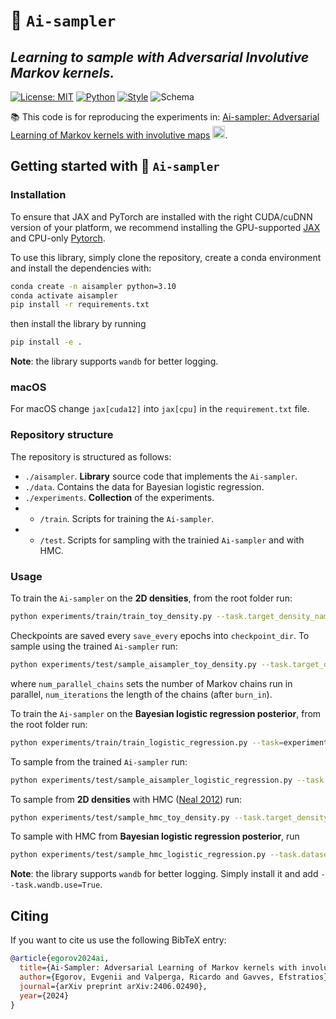# 🚀 `Ai-sampler`

## *Learning to sample with Adversarial Involutive Markov kernels.*

[![License: MIT](https://img.shields.io/badge/License-MIT-purple)](https://opensource.org/licenses/MIT)
[![Python](https://img.shields.io/badge/python-3.10+-blue.svg)](https://www.python.org/downloads/release/python-390/)
[![Style](https://img.shields.io/badge/code%20style-black-000000)](https://github.com/psf/black)
![Schema](assets/fig_1.png)


📚 This code is for reproducing the experiments in:  [Ai-sampler: Adversarial Learning of Markov kernels with involutive maps](https://arxiv.org/abs/2406.02490) <img src="assets/arxiv.png" width=20px>.

## Getting started with 🚀 `Ai-sampler`

### Installation

To ensure that JAX and PyTorch are installed with the right CUDA/cuDNN version of your platform, we recommend installing the GPU-supported [JAX](https://jax.readthedocs.io/en/latest/installation.html) and CPU-only [Pytorch](https://pytorch.org/get-started/locally/).


To use this library, simply clone the repository, create a conda environment and install the dependencies with:

```bash
conda create -n aisampler python=3.10
conda activate aisampler
pip install -r requirements.txt
```
then install the library by running

```bash
pip install -e .
```

**Note**: the library supports `wandb` for better logging.

### macOS

For macOS change `jax[cuda12]` into `jax[cpu]` in the `requirement.txt` file.

### Repository structure

The repository is structured as follows:

- `./aisampler`. **Library** source code that implements the `Ai-sampler`. 
- `./data`. Contains the data for Bayesian logistic regression.
- `./experiments`. **Collection** of the experiments.
- - `/train`. Scripts for training the `Ai-sampler`.
- - `/test`. Scripts for sampling with the trainied `Ai-sampler` and with HMC.

### Usage

To train the `Ai-sampler` on the **2D densities**, from the root folder run:

```bash
python experiments/train/train_toy_density.py --task.target_density_name=hamiltonian_mog2  --task.train.num_epochs=51 --task.checkpoint.checkpoint_dir=./checkpoints --task.checkpoint.save_every=50
```
Checkpoints are saved every `save_every` epochs into `checkpoint_dir`. To sample using the trained `Ai-sampler` run:

```bash
python experiments/test/sample_aisampler_toy_density.py --task.target_density_name=hamiltonian_mog2 --task.checkpoint.checkpoint_dir=./checkpoints --task.checkpoint.checkpoint_epoch=50 --task.num_parallel_chains=10 --task.num_iterations=1000 --task.burn_in=100
```
where `num_parallel_chains` sets the number of Markov chains run in parallel, `num_iterations` the length of the chains (after `burn_in`).

To train the `Ai-sampler` on the **Bayesian logistic regression posterior**, from the root folder run:

```bash
python experiments/train/train_logistic_regression.py --task=experiments/config/config_train_logistic_regression.py --task.dataset_name=Heart  --task.train.num_epochs=200 --task.checkpoint.checkpoint_dir=./checkpoints --task.checkpoint.save_every=50
```

To sample from the trained `Ai-sampler` run:

```bash
python experiments/test/sample_aisampler_logistic_regression.py --task.dataset_name=Heart --task.checkpoint.checkpoint_dir=./checkpoints --task.checkpoint.checkpoint_epoch=400 --task.num_parallel_chains=10 --task.num_iterations=1000 --task.burn_in=100
```

To sample from **2D densities** with HMC ([Neal 2012](https://arxiv.org/abs/1206.1901)) run:

```bash
python experiments/test/sample_hmc_toy_density.py --task.target_density_name=hamiltonian_mog2
```

To sample with HMC from **Bayesian logistic regression posterior**, run

```bash
python experiments/test/sample_hmc_logistic_regression.py --task.dataset_name=Heart
```

**Note**: the library supports `wandb` for better logging. Simply install it and add `--task.wandb.use=True`.

## Citing

If you want to cite us use the following BibTeX entry:

```bibtex
@article{egorov2024ai,
  title={Ai-Sampler: Adversarial Learning of Markov kernels with involutive maps},
  author={Egorov, Evgenii and Valperga, Ricardo and Gavves, Efstratios},
  journal={arXiv preprint arXiv:2406.02490},
  year={2024}
}
```
